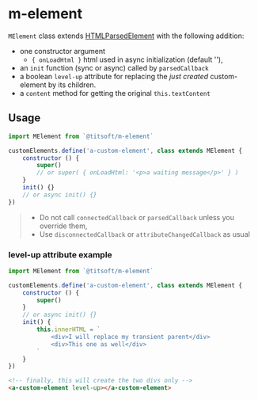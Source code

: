 # m-element

`MElement` class extends [HTMLParsedElement](https://github.com/WebReflection/html-parsed-element) with the following addition:
- one constructor argument
  - `{ onLoadHtml }` html used in async initialization (default ''),
- an `init` function (sync or async) called by `parsedCallback`
- a boolean `level-up` attribute for replacing the *just created* custom-element by its children.
- a `content` method for getting the original `this.textContent`

## Usage
``` javascript
import MElement from `@titsoft/m-element`

customElements.define('a-custom-element', class extends MElement {
    constructor () {
        super() 
        // or super( { onLoadHtml: '<p>a waiting message</p>' } )
    }
    init() {}
    // or async init() {}
})

```
> - Do not call `connectedCallback` or `parsedCallback` unless you override them,
> - Use `disconnectedCallback` or `attributeChangedCallback` as usual

### level-up attribute example
``` javascript
import MElement from `@titsoft/m-element`

customElements.define('a-custom-element', class extends MElement {
    constructor () {
        super()
    }
    // or async init() {}
    init() {
        this.innerHTML = `
            <div>I will replace my transient parent</div>
            <div>This one as well</div>
        `
    }
})
```
```html
<!-- finally, this will create the two divs only -->
<a-custom-element level-up></a-custom-element>
```
